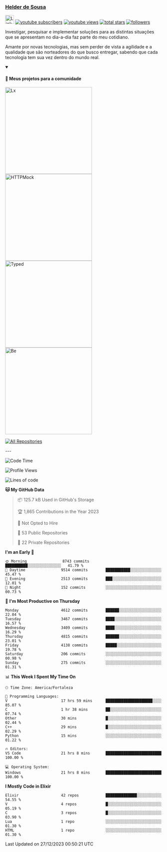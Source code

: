<p align="left">
<a href="https://github.com/andridus">
    <h3>Helder de Sousa</h3></a>
</p>


<p align="left">
 <a href="https://linkedin.com/in/helder-de-sousa">
    <img height="28px" alt="Linkedin" title="Helder de Sousa" src="https://img.shields.io/badge/-linkedin-blue?style=flat-square&logo=Linkedin&logoColor=white&link=https://www.linkedin.com/in/helder-de-sousa""/></a>
  <a href="https://www.youtube.com/@vocedesenvolvedor?sub_confirmation=1">
    <img alt="youtube subscribers" title="Inscreva-se no canal Você, desenvolvedor" src="https://custom-icon-badges.demolab.com/youtube/channel/subscribers/UCh-qOj_p5CY_AfuR7fEYbwA?color=%23E05D44&label=V0CÊ,%20 DESENVOLVEDOR&logo=video&logoColor=white&style=for-the-badge&labelColor=CE4630""/></a>
  <a href="https://www.youtube.com/@vocedesenvolvedor">
    <img alt="youtube views" title="YouTube Visualizações" src="https://custom-icon-badges.demolab.com/youtube/channel/views/UCh-qOj_p5CY_AfuR7fEYbwA?color=%23E1AD0E&logo=video&logoColor=white&style=for-the-badge&labelColor=C79600"/></a>
  <a href="https://github.com/andridus?tab=repositories&sort=stargazers">
    <img alt="total stars" title="Total de Estrelas no GitHub" src="https://custom-icon-badges.demolab.com/github/stars/andridus?color=55960c&style=for-the-badge&labelColor=488207&logo=star"/></a>
  <a href="https://github.com/andridus?tab=followers">
    <img alt="followers" title="Siga-me on Github" src="https://custom-icon-badges.demolab.com/github/followers/andridus?color=236ad3&labelColor=1155ba&style=for-the-badge&logo=person-add&label=Follow&logoColor=white"/></a>
</p>

<p align="left">
 Investigar, pesquisar e implementar soluções para as distintas situações que se apresentam no dia-a-dia faz parte do meu cotidiano.

Amante por novas tecnologias, mas sem perder de vista a agilidade e a qualidade que são norteadores do que busco entregar, sabendo que cada tecnologia tem sua vez dentro do mundo real.
</p>


<details open>
  <summary><h4>📘 Meus projetos para a comunidade</h4></summary>

  <p align="left">
    <a href="https://github.com/andridus/lx"><img width="278" src="https://denvercoder1-github-readme-stats.vercel.app/api/pin/?username=andridus&repo=lx&theme=default&show_icons=true" alt="Lx"></a>
    <a href="https://github.com/andridus/httpmock"><img width="278" src="https://denvercoder1-github-readme-stats.vercel.app/api/pin/?username=andridus&repo=httpmock&theme=default&show_icons=true" alt="HTTPMock"></a>
    <a href="https://github.com/andridus/typed"><img width="278" src="https://denvercoder1-github-readme-stats.vercel.app/api/pin/?username=andridus&repo=typed&theme=default&show_icons=true" alt="Typed"></a>
    <a href="https://github.com/andridus/bee"><img width="278" src="https://denvercoder1-github-readme-stats.vercel.app/api/pin/?username=andridus&repo=bee&theme=default&show_icons=true" alt="Be"></a>

  </p>

  <a href="https://github.com/andridus?tab=repositories&sort=stargazers"><img alt="All Repositories" title="All Repositories" src="https://custom-icon-badges.demolab.com/badge/-Clique%20aqui%20para%20todos%20os%20meus%20repos-efefef?style=for-the-badge&logoColor=black&logo=repo"/></a>
</details>
---

<!--START_SECTION:waka-->
![Code Time](http://img.shields.io/badge/Code%20Time-1%2C506%20hrs%2016%20mins-blue)

![Profile Views](http://img.shields.io/badge/Profile%20Views-0-blue)

![Lines of code](https://img.shields.io/badge/From%20Hello%20World%20I%27ve%20Written-8.5%20million%20lines%20of%20code-blue)

**🐱 My GitHub Data** 

> 📦 125.7 kB Used in GitHub's Storage 
 > 
> 🏆 1,865 Contributions in the Year 2023
 > 
> 🚫 Not Opted to Hire
 > 
> 📜 53 Public Repositories 
 > 
> 🔑 22 Private Repositories 
 > 
**I'm an Early 🐤** 

```text
🌞 Morning                8743 commits        ██████████░░░░░░░░░░░░░░░   41.79 % 
🌆 Daytime                9514 commits        ███████████░░░░░░░░░░░░░░   45.47 % 
🌃 Evening                2513 commits        ███░░░░░░░░░░░░░░░░░░░░░░   12.01 % 
🌙 Night                  152 commits         ░░░░░░░░░░░░░░░░░░░░░░░░░   00.73 % 
```
📅 **I'm Most Productive on Thursday** 

```text
Monday                   4612 commits        ██████░░░░░░░░░░░░░░░░░░░   22.04 % 
Tuesday                  3467 commits        ████░░░░░░░░░░░░░░░░░░░░░   16.57 % 
Wednesday                3409 commits        ████░░░░░░░░░░░░░░░░░░░░░   16.29 % 
Thursday                 4815 commits        ██████░░░░░░░░░░░░░░░░░░░   23.01 % 
Friday                   4138 commits        █████░░░░░░░░░░░░░░░░░░░░   19.78 % 
Saturday                 206 commits         ░░░░░░░░░░░░░░░░░░░░░░░░░   00.98 % 
Sunday                   275 commits         ░░░░░░░░░░░░░░░░░░░░░░░░░   01.31 % 
```


📊 **This Week I Spent My Time On** 

```text
🕑︎ Time Zone: America/Fortaleza

💬 Programming Languages: 
V                        17 hrs 59 mins      █████████████████████░░░░   85.07 % 
C                        1 hr 38 mins        ██░░░░░░░░░░░░░░░░░░░░░░░   07.74 % 
Other                    30 mins             █░░░░░░░░░░░░░░░░░░░░░░░░   02.44 % 
C++                      29 mins             █░░░░░░░░░░░░░░░░░░░░░░░░   02.29 % 
Python                   15 mins             ░░░░░░░░░░░░░░░░░░░░░░░░░   01.22 % 

🔥 Editors: 
VS Code                  21 hrs 8 mins       █████████████████████████   100.00 % 

💻 Operating System: 
Windows                  21 hrs 8 mins       █████████████████████████   100.00 % 
```

**I Mostly Code in Elixir** 

```text
Elixir                   42 repos            ██████████████░░░░░░░░░░░   54.55 % 
V                        4 repos             █░░░░░░░░░░░░░░░░░░░░░░░░   05.19 % 
C                        3 repos             █░░░░░░░░░░░░░░░░░░░░░░░░   03.90 % 
Lua                      1 repo              ░░░░░░░░░░░░░░░░░░░░░░░░░   01.30 % 
HTML                     1 repo              ░░░░░░░░░░░░░░░░░░░░░░░░░   01.30 % 
```




 Last Updated on 27/12/2023 00:50:21 UTC
<!--END_SECTION:waka-->
